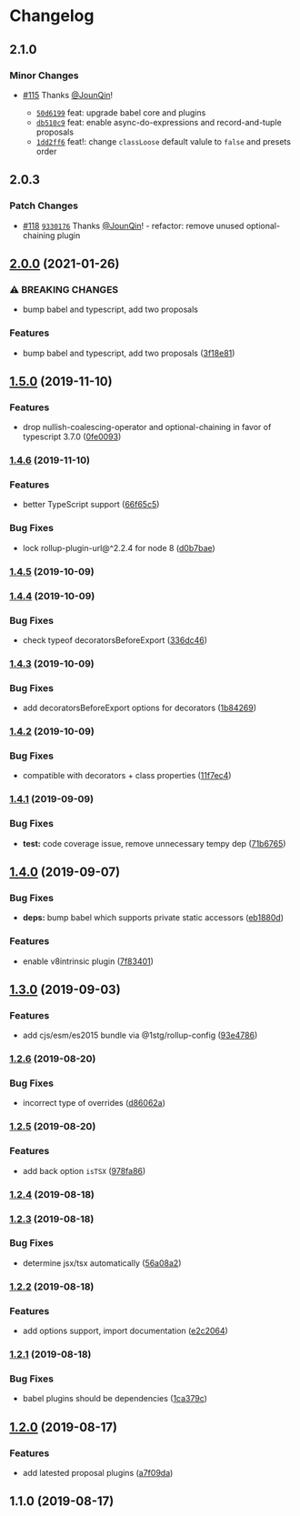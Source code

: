 # Changelog

## 2.1.0

### Minor Changes

- [#115](https://github.com/rx-ts/babel-preset-proposal-typescript/pull/115) Thanks [@JounQin](https://github.com/JounQin)!

  - [`50d6199`](https://github.com/rx-ts/babel-preset-proposal-typescript/commit/50d6199bab3f732f49213cbb0087c6397f82074e) feat: upgrade babel core and plugins
  - [`db510c9`](https://github.com/rx-ts/babel-preset-proposal-typescript/commit/db510c9504506ce2ab73989a03084605e0d3ef7c) feat: enable async-do-expressions and record-and-tuple proposals
  - [`1dd2ff6`](https://github.com/rx-ts/babel-preset-proposal-typescript/commit/1dd2ff608bd86684b852dc6cd1d08e47bd4f3543) feat!: change `classLoose` default valule to `false` and presets order

## 2.0.3

### Patch Changes

- [#118](https://github.com/rx-ts/babel-preset-proposal-typescript/pull/118) [`9330176`](https://github.com/rx-ts/babel-preset-proposal-typescript/commit/93301762311301ed0d86a5153d48a008aa3d5a45) Thanks [@JounQin](https://github.com/JounQin)! - refactor: remove unused optional-chaining plugin

## [2.0.0](https://github.com/rx-ts/babel-preset-proposal-typescript/compare/v1.5.0...v2.0.0) (2021-01-26)

### ⚠ BREAKING CHANGES

- bump babel and typescript, add two proposals

### Features

- bump babel and typescript, add two proposals ([3f18e81](https://github.com/rx-ts/babel-preset-proposal-typescript/commit/3f18e811bc81941b9d8f5285636d44c123fb0afa))

## [1.5.0](https://github.com/rx-ts/babel-preset-proposal-typescript/compare/v1.4.6...v1.5.0) (2019-11-10)

### Features

- drop nullish-coalescing-operator and optional-chaining in favor of typescript 3.7.0 ([0fe0093](https://github.com/rx-ts/babel-preset-proposal-typescript/commit/0fe0093e22c60c8a04846e643c8998ff5c28fc29))

### [1.4.6](https://github.com/rx-ts/babel-preset-proposal-typescript/compare/v1.4.5...v1.4.6) (2019-11-10)

### Features

- better TypeScript support ([66f65c5](https://github.com/rx-ts/babel-preset-proposal-typescript/commit/66f65c51bec7d4c67eb1d3f65438a831b2dfe67d))

### Bug Fixes

- lock rollup-plugin-url@^2.2.4 for node 8 ([d0b7bae](https://github.com/rx-ts/babel-preset-proposal-typescript/commit/d0b7baead76b14384326ad72acf1ee1e51409940))

### [1.4.5](https://github.com/rx-ts/babel-preset-proposal-typescript/compare/v1.4.4...v1.4.5) (2019-10-09)

### [1.4.4](https://github.com/rx-ts/babel-preset-proposal-typescript/compare/v1.4.3...v1.4.4) (2019-10-09)

### Bug Fixes

- check typeof decoratorsBeforeExport ([336dc46](https://github.com/rx-ts/babel-preset-proposal-typescript/commit/336dc4613f188b7a3250ab33acc3bbbddf82f996))

### [1.4.3](https://github.com/rx-ts/babel-preset-proposal-typescript/compare/v1.4.2...v1.4.3) (2019-10-09)

### Bug Fixes

- add decoratorsBeforeExport options for decorators ([1b84269](https://github.com/rx-ts/babel-preset-proposal-typescript/commit/1b84269d54bbf72b10322d2c07155ea8b128a546))

### [1.4.2](https://github.com/rx-ts/babel-preset-proposal-typescript/compare/v1.4.1...v1.4.2) (2019-10-09)

### Bug Fixes

- compatible with decorators + class properties ([11f7ec4](https://github.com/rx-ts/babel-preset-proposal-typescript/commit/11f7ec4cf72e7ba63705cc0d3b297b04ff1a28ec))

### [1.4.1](https://github.com/rx-ts/babel-preset-proposal-typescript/compare/v1.4.0...v1.4.1) (2019-09-09)

### Bug Fixes

- **test:** code coverage issue, remove unnecessary tempy dep ([71b6765](https://github.com/rx-ts/babel-preset-proposal-typescript/commit/71b6765))

## [1.4.0](https://github.com/rx-ts/babel-preset-proposal-typescript/compare/v1.3.0...v1.4.0) (2019-09-07)

### Bug Fixes

- **deps:** bump babel which supports private static accessors ([eb1880d](https://github.com/rx-ts/babel-preset-proposal-typescript/commit/eb1880d))

### Features

- enable v8intrinsic plugin ([7f83401](https://github.com/rx-ts/babel-preset-proposal-typescript/commit/7f83401))

## [1.3.0](https://github.com/rx-ts/babel-preset-proposal-typescript/compare/v1.2.6...v1.3.0) (2019-09-03)

### Features

- add cjs/esm/es2015 bundle via @1stg/rollup-config ([93e4786](https://github.com/rx-ts/babel-preset-proposal-typescript/commit/93e4786))

### [1.2.6](https://github.com/JounQin/babel-preset-proposal-typescript/compare/v1.2.5...v1.2.6) (2019-08-20)

### Bug Fixes

- incorrect type of overrides ([d86062a](https://github.com/JounQin/babel-preset-proposal-typescript/commit/d86062a))

### [1.2.5](https://github.com/JounQin/babel-preset-proposal-typescript/compare/v1.2.4...v1.2.5) (2019-08-20)

### Features

- add back option `isTSX` ([978fa86](https://github.com/JounQin/babel-preset-proposal-typescript/commit/978fa86))

### [1.2.4](https://github.com/JounQin/babel-preset-proposal-typescript/compare/v1.2.3...v1.2.4) (2019-08-18)

### [1.2.3](https://github.com/JounQin/babel-preset-proposal-typescript/compare/v1.2.2...v1.2.3) (2019-08-18)

### Bug Fixes

- determine jsx/tsx automatically ([56a08a2](https://github.com/JounQin/babel-preset-proposal-typescript/commit/56a08a2))

### [1.2.2](https://github.com/JounQin/babel-preset-proposal-typescript/compare/v1.2.1...v1.2.2) (2019-08-18)

### Features

- add options support, import documentation ([e2c2064](https://github.com/JounQin/babel-preset-proposal-typescript/commit/e2c2064))

### [1.2.1](https://github.com/JounQin/babel-preset-proposal-typescript/compare/v1.2.0...v1.2.1) (2019-08-18)

### Bug Fixes

- babel plugins should be dependencies ([1ca379c](https://github.com/JounQin/babel-preset-proposal-typescript/commit/1ca379c))

## [1.2.0](https://github.com/JounQin/babel-preset-proposal-typescript/compare/v1.1.0...v1.2.0) (2019-08-17)

### Features

- add latested proposal plugins ([a7f09da](https://github.com/JounQin/babel-preset-proposal-typescript/commit/a7f09da))

## 1.1.0 (2019-08-17)
